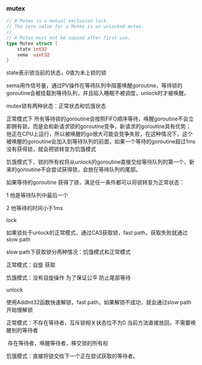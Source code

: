 ### mutex

```go
// A Mutex is a mutual exclusion lock.
// The zero value for a Mutex is an unlocked mutex.
//
// A Mutex must not be copied after first use.
type Mutex struct {
	state int32
	sema  uint32
}
```

state表示锁当前的状态，0值为未上锁的锁

sema用作信号量，通过PV操作在等待队列中阻塞唤醒goroutine，等待锁的goroutine会被挂载到等待队列，并且陷入睡眠不被调度，unlock时才被唤醒。



mutex锁有两种状态：正常状态和饥饿状态

正常模式下 所有等待锁的goroutine会按照FIFO顺序等待，唤醒goroutine不会立即拥有锁，而是会和新请求锁的goroutine竞争，新请求的goroutine具有优势；他正在CPU上运行，所以被唤醒的go很大可能会竞争失败，在这种情况下，这个被唤醒的goroutine会加入到等待队列的前面，如果一个等待的goroutine超过1ms没有获得锁，就会把锁转变为饥饿模式



饥饿模式下，锁的所有权将从unlock的goroutine直接交给等待队列的第一个，新来的goroutine不会尝试获得锁，会放在等待队列的尾部。

如果等待的goroutine 获得了锁，满足任一条件都可以将锁转变为正常状态：

1  他是等待队列中最后一个

2   他等待的时间小于1ms



lock

如果锁处于unlock的正常模式，通过CAS获取锁，fast path，获取失败就通过slow path

slow path下获取锁分两种情况：饥饿模式和正常模式

正常模式：自旋  获取

饥饿模式：没有自旋操作  为了保证公平 防止尾部等待  



unlock

使用AddInt32函数快速解锁，fast path，如果解锁不成功，就会通过slow path开始慢解锁

正常模式：不存在等待者，互斥锁相关状态位不为0 当前方法直接放回，不需要唤醒别的等待者

​					存在等待者，唤醒等待者，移交锁的所有权

饥饿模式：直接将锁交给下一个正在尝试获取的等待者。

